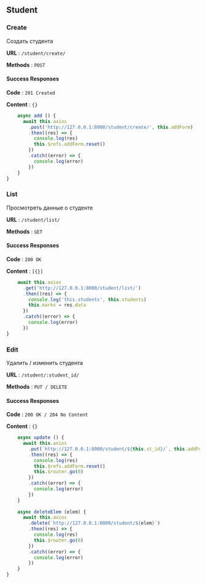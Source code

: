 ## Student

### Create

Создать студента

**URL** : `/student/create/`

**Methods** : `POST`

#### Success Responses

**Code** : `201 Created`

**Content** : `{}`

```javascript
    async add () {
      await this.axios
        .post('http://127.0.0.1:8000/student/create/', this.addForm)
        .then((res) => {
          console.log(res)
          this.$refs.addForm.reset()
        })
        .catch((error) => {
          console.log(error)
        })
    }
}
```

### List

Просмотреть данные о студенте

**URL** : `/student/list/`

**Methods** : `GET`

#### Success Responses

**Code** : `200 OK`

**Content** : `[{}]`

```javascript
    await this.axios
      .get('http://127.0.0.1:8000/student/list/')
      .then((res) => {
        console.log('this.students', this.students)
        this.marks = res.data
      })
      .catch((error) => {
        console.log(error)
      })
}
```

### Edit 

Удалить / изменить студента

**URL** : `/student/:student_id/`

**Methods** : `PUT / DELETE`

#### Success Responses

**Code** : `200 OK / 204 No Content`

**Content** : `{}`

```javascript
    async update () {
      await this.axios
        .put(`http://127.0.0.1:8000/student/${this.st_id}/`, this.addForm)
        .then((res) => {
          console.log(res)
          this.$refs.addForm.reset()
          this.$router.go(0)
        })
        .catch((error) => {
          console.log(error)
        })
    }
    
    async deleteElem (elem) {
      await this.axios
        .delete(`http://127.0.0.1:8000/student/${elem}`)
        .then((res) => {
          console.log(res)
          this.$router.go(0)
        })
        .catch((error) => {
          console.log(error)
        })
    }
}
```